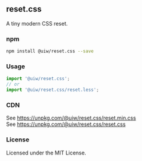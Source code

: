 reset.css
---

A tiny modern CSS reset.

### npm

```bash
npm install @uiw/reset.css --save
```

### Usage

```js
import '@uiw/reset.css';
// or
import '@uiw/reset.css/reset.less';
```

### CDN

See https://unpkg.com/@uiw/reset.css/reset.min.css  
See https://unpkg.com/@uiw/reset.css/reset.css  

### License

Licensed under the MIT License.

